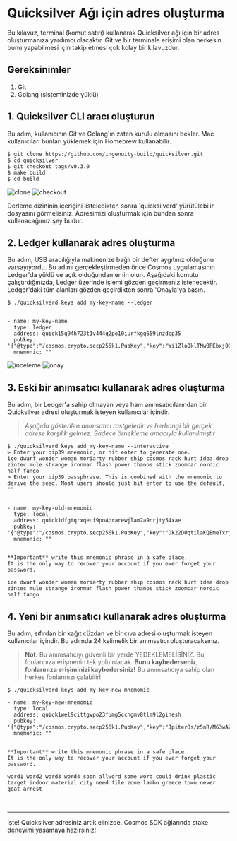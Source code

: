 # Quicksilver Ağı için adres oluşturma
Bu kılavuz, terminal (komut satırı) kullanarak Quicksilver ağı için bir adres oluşturmanıza yardımcı olacaktır. Git ve bir terminale erişimi olan herkesin bunu yapabilmesi için takip etmesi çok kolay bir kılavuzdur.

## Gereksinimler
1. Git
2. Golang (sisteminizde yüklü)

## 1. Quicksilver CLI aracı oluşturun
Bu adım, kullanıcının Git ve Golang'ın zaten kurulu olmasını bekler. Mac kullanıcıları bunları yüklemek için Homebrew kullanabilir.

```
$ git clone https://github.com/ingenuity-build/quicksilver.git
$ cd quicksilver
$ git checkout tags/v0.3.0
$ make build
$ cd build
```
![clone](./screenshots/clone.png)
![checkout](./screenshots/checkout.png)

Derleme dizininin içeriğini listeledikten sonra 'quicksilverd' yürütülebilir dosyasını görmelisiniz. Adresimizi oluşturmak için bundan sonra kullanacağımız şey budur.

## 2. Ledger kullanarak adres oluşturma
Bu adım, USB aracılığıyla makinenize bağlı bir defter aygıtınız olduğunu varsayıyordu. Bu adımı gerçekleştirmeden önce Cosmos uygulamasının Ledger'da yüklü ve açık olduğundan emin olun. Aşağıdaki komutu çalıştırdığınızda, Ledger üzerinde işlemi gözden geçirmeniz istenecektir. Ledger'daki tüm alanları gözden geçirdikten sonra 'Onayla'ya basın.
```
$ ./quicksilverd keys add my-key-name --ledger 


- name: my-key-name
  type: ledger
  address: quick15q94h723t1v444q2po10iurfkgq659lnzdcp35
  pubkey: '{"@type":"/cosmos.crypto.secp256k1.PubKey","key":"Wi1ZloQklTNwBPEbxj0GEnMivbdTiPo85jo+1qL34sxV"}'
  mnemonic: ""
```

![inceleme](./screenshots/review_ledger.jpg)
![onay](./screenshots/approve_ledger.jpg)

## 3. Eski bir anımsatıcı kullanarak adres oluşturma
Bu adım, bir Ledger'a sahip olmayan veya ham anımsatıcılarından bir Quicksilver adresi oluşturmak isteyen kullanıcılar içindir.


> _Aşağıda gösterilen anımsatıcı rastgeledir ve herhangi bir gerçek adrese karşılık gelmez. Sadece örnekleme amacıyla kullanılmıştır_


```
$ ./quicksilverd keys add my-key-name --interactive
> Enter your bip39 mnemonic, or hit enter to generate one.
ice dwarf wonder woman moriarty rubber ship cosmos rack hurt idea drop zintec mule strange ironman flash power thanos stick zoomcar nordic half fango
> Enter your bip39 passphrase. This is combined with the mnemonic to derive the seed. Most users should just hit enter to use the default, ""


- name: my-key-old-mnemomic
  type: local
  address: quick1dfgtqrxqeuf9po4prarewjlam2a9nrjty54xae
  pubkey: '{"@type":"/cosmos.crypto.secp256k1.PubKey","key":"Dk22D0qtilaKQEmeTxrjXXowoy753v8HupMJtJmAcW52"}'
  mnemonic: ""


**Important** write this mnemonic phrase in a safe place.
It is the only way to recover your account if you ever forget your password.

ice dwarf wonder woman moriarty rubber ship cosmos rack hurt idea drop zintec mule strange ironman flash power thanos stick zoomcar nordic half fango
```

## 4. Yeni bir anımsatıcı kullanarak adres oluşturma
Bu adım, sıfırdan bir kağıt cüzdan ve bir cıva adresi oluşturmak isteyen kullanıcılar içindir. Bu adımda 24 kelimelik bir anımsatıcı oluşturacaksınız.

> **Not:** Bu anımsatıcıyı güvenli bir yerde YEDEKLEMELİSİNİZ. Bu, fonlarınıza erişmenin tek yolu olacak. **Bunu kaybederseniz, fonlarınıza erişiminizi kaybedersiniz!** Bu anımsatıcıya sahip olan herkes fonlarınızı çalabilir!

```
$ ./quicksilverd keys add my-key-new-mnemomic

- name: my-key-new-mnemomic
  type: local
  address: quick1wel9cittgvpo23fumg5cchgmv8tlm9l2ginesh
  pubkey: '{"@type":"/cosmos.crypto.secp256k1.PubKey","key":"Jpiter8s/z5nR/M63wAZ8ZaQ+Nhsahasgh/ADf3HEz0Z"}'
  mnemonic: ""


**Important** write this mnemonic phrase in a safe place.
It is the only way to recover your account if you ever forget your password.

word1 word2 word3 word4 soon allword some word could drink plastic target indoor material city need file zone lambo greece town never goat arrest
```


<br>

---

işte! Quicksilver adresiniz artık elinizde. Cosmos SDK ağlarında stake deneyimi yaşamaya hazırsınız!
